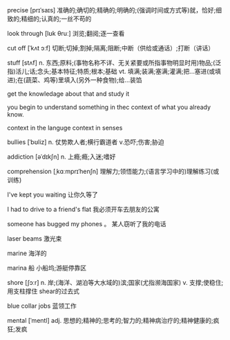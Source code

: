 precise [prɪˈsaɪs] 准确的;确切的;精确的;明确的;(强调时间或方式等)就，恰好;细致的;精细的;认真的;一丝不苟的

look through [lʊk θruː] 浏览;翻阅;逐一查看

cut off  [ˈkʌt ɔːf]   切断;切掉;割掉;隔离;阻断;中断（供给或通话）;打断（讲话）

stuff  [stʌf]  n. 东西;原料;(事物名称不详、无关紧要或所指事物明显时用)物品;(泛指)活儿;话;念头;基本特征;特质;根本;基础 vt. 填满;装满;塞满;灌满;把…塞进(或填进);在(蔬菜、鸡等)里填入(另外一种食物);给…装馅




get the knowledage about that and study it

you begin to understand something in thec context of what you already know.

context in the languge
context in senses

bullies  [ˈbʊliz]   n. 仗势欺人者;横行霸道者 v.恐吓;伤害;胁迫

addiction [əˈdɪkʃn]  n. 上瘾;瘾;入迷;嗜好


comprehension [ˌkɑːmprɪˈhenʃn] 理解力;领悟能力;(语言学习中的)理解练习(或训练)


I've kept you waiting   让你久等了

I had to drive to a friend's flat 我必须开车去朋友的公寓


someone has bugged my  phones 。 某人窃听了我的电话


laser beams  激光束

marine 海洋的

marina 船 小船坞;游艇停靠区


shore [ʃɔːr]   n. 岸;(海洋、湖泊等大水域的)滨;国家(尤指濒海国家) v. 支撑;使稳住;用支柱撑住 shear的过去式


blue collar jobs 蓝领工作

mental [ˈmentl]   adj. 思想的;精神的;思考的;智力的;精神病治疗的;精神健康的;疯狂;发疯